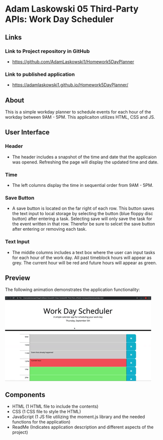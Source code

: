 # Adam Laskowski 05 Third-Party APIs: Work Day Scheduler

## Links
### Link to Project repository in GitHub
* https://github.com/AdamLaskowski1/Homework5DayPlanner
### Link to published application
* https://adamlaskowski1.github.io/Homework5DayPlanner/

## About

This is a simple workday planner to schedule events for each hour of the workday between 9AM - 5PM. This applicaiton utilizes HTML, CSS and JS.

## User Interface

### Header
* The header includes a snapshot of the time and date that the applicaion was opened. Refreshing the page will display the updated time and date.

### Time
* The left columns display the time in sequential order from 9AM - 5PM.

### Save Button
* A save button is located on the far right of each row. This button saves the text input to local storage by selecting the button (blue floppy disc button) after entering a task. Selecting save will only save the task for the event written in that row. Therefor be sure to selcet the save button after entering or removing each task.

### Text Input
* The middle columns includes a text box where the user can input tasks for each hour of the work day. All past timeblock hours will appear as grey. The current hour will be red and future hours will appear as green.

## Preview

The following animation demonstrates the application functionality:

![day planner demo](./Assets/05-third-party-apis-homework-demo.gif)

## Components

* HTML (1 HTML file to include the contents)
* CSS (1 CSS file to style the HTML)
* JavaScript (1 JS file utilizing the moment.js library and the needed functions for the application)
* ReadMe (Indicates application description and different aspects of the project)
